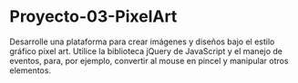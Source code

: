 # Proyecto-03-PixelArt
Desarrolle una plataforma para crear imágenes y diseños bajo el estilo gráfico pixel art. Utilice la biblioteca jQuery de JavaScript y el manejo de eventos, para, por ejemplo, convertir al mouse en pincel y manipular otros elementos.
